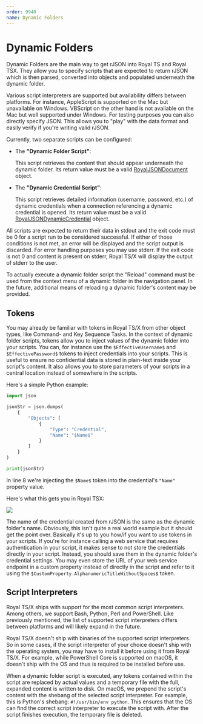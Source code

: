 ```yaml
---
order: 9940
name: Dynamic Folders
---
```


# Dynamic Folders

Dynamic Folders are the main way to get rJSON into Royal TS and Royal TSX. They allow you to specify scripts that are expected to return rJSON which is then parsed, converted into objects and populated underneath the dynamic folder.

Various script interpreters are supported but availability differs between platforms. For instance, AppleScript is supported on the Mac but unavailable on Windows. VBScript on the other hand is not available on the Mac but well supported under Windows. For testing purposes you can also directly specify JSON. This allows you to "play" with the data format and easily verify if you're writing valid rJSON.

Currently, two separate scripts can be configured:

- The **"Dynamic Folder Script"**:

	This script retrieves the content that should appear underneath the dynamic folder. Its return value must be a valid [RoyalJSONDocument](TODO) object.

- The **"Dynamic Credential Script"**:

	This script retrieves detailed information (username, password, etc.) of dynamic credentials when a connection referencing a dynamic credential is opened. Its return value must be a valid [RoyalJSONDynamicCredential](TODO) object.

All scripts are expected to return their data in stdout and the exit code must be 0 for a script run to be considered successful. If either of those conditions is not met, an error will be displayed and the script output is discarded. For error handling purposes you may use stderr. If the exit code is not 0 and content is present on stderr, Royal TS/X will display the output of stderr to the user.

To actually execute a dynamic folder script the "Reload" command must be used from the context menu of a dynamic folder in the navigation panel. In the future, additional means of reloading a dynamic folder's content may be provided.


## Tokens

You may already be familiar with tokens in Royal TS/X from other object types, like Command- and Key Sequence Tasks. In the context of dynamic folder scripts, tokens allow you to inject values of the dynamic folder into your scripts. You can, for instance use the `$EffectiveUsername$` and `$EffectivePassword$` tokens to inject credentials into your scripts. This is useful to ensure no confidential data is stored in plain-text inside your script's content. It also allows you to store parameters of your scripts in a central location instead of somewhere in the scripts.

Here's a simple Python example:

```python
import json

jsonStr = json.dumps(
	{
		"Objects": [
			{
				"Type": "Credential",
				"Name": "$Name$"
			}
		]
	}
)

print(jsonStr)
```

In line 8 we're injecting the `$Name$` token into the credential's `"Name"` property value.

Here's what this gets you in Royal TSX:

![](~/images/Scripting/rJSON/Screenshot_2-1.png)

The name of the credential created from rJSON is the same as the dynamic folder's name. Obviously, this isn't quite a real world example but it should get the point over.
Basically it's up to you how/if you want to use tokens in your scripts. If you're for instance calling a web service that requires authentication in your script, it makes sense to not store the credentials directly in your script. Instead, you should save them in the dynamic folder's credential settings. You may even store the URL of your web service endpoint in a custom property instead of directly in the script and refer to it using the `$CustomProperty.AlphanumericTitleWithoutSpaces$` token.


## Script Interpreters

Royal TS/X ships with support for the most common script interpreters. Among others, we support Bash, Python, Perl and PowerShell. Like previously mentioned, the list of supported script interpreters differs between platforms and will likely expand in the future.

Royal TS/X doesn't ship with binaries of the supported script interpreters. So in some cases, if the script interpreter of your choice doesn't ship with the operating system, you may have to install it before using it from Royal TS/X. For example, while PowerShell Core is supported on macOS, it doesn't ship with the OS and thus is required to be installed before use.

When a dynamic folder script is executed, any tokens contained within the script are replaced by actual values and a temporary file with the full, expanded content is written to disk. On macOS, we prepend the script's content with the shebang of the selected script interpreter. For example, this is Python's shebang: `#!/usr/bin/env python`. This ensures that the OS can find the correct script interpreter to execute the script with. After the script finishes execution, the temporary file is deleted.